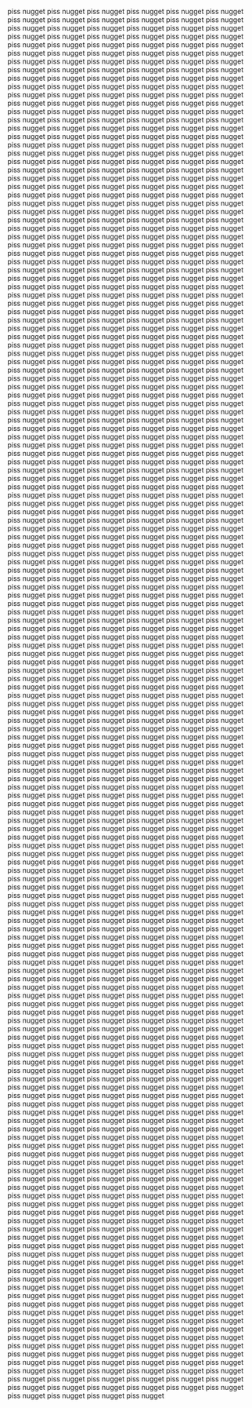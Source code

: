 piss nugget
piss nugget
piss nugget
piss nugget
piss nugget
piss nugget
piss nugget
piss nugget
piss nugget
piss nugget
piss nugget
piss nugget
piss nugget
piss nugget
piss nugget
piss nugget
piss nugget
piss nugget
piss nugget
piss nugget
piss nugget
piss nugget
piss nugget
piss nugget
piss nugget
piss nugget
piss nugget
piss nugget
piss nugget
piss nugget
piss nugget
piss nugget
piss nugget
piss nugget
piss nugget
piss nugget
piss nugget
piss nugget
piss nugget
piss nugget
piss nugget
piss nugget
piss nugget
piss nugget
piss nugget
piss nugget
piss nugget
piss nugget
piss nugget
piss nugget
piss nugget
piss nugget
piss nugget
piss nugget
piss nugget
piss nugget
piss nugget
piss nugget
piss nugget
piss nugget
piss nugget
piss nugget
piss nugget
piss nugget
piss nugget
piss nugget
piss nugget
piss nugget
piss nugget
piss nugget
piss nugget
piss nugget
piss nugget
piss nugget
piss nugget
piss nugget
piss nugget
piss nugget
piss nugget
piss nugget
piss nugget
piss nugget
piss nugget
piss nugget
piss nugget
piss nugget
piss nugget
piss nugget
piss nugget
piss nugget
piss nugget
piss nugget
piss nugget
piss nugget
piss nugget
piss nugget
piss nugget
piss nugget
piss nugget
piss nugget
piss nugget
piss nugget
piss nugget
piss nugget
piss nugget
piss nugget
piss nugget
piss nugget
piss nugget
piss nugget
piss nugget
piss nugget
piss nugget
piss nugget
piss nugget
piss nugget
piss nugget
piss nugget
piss nugget
piss nugget
piss nugget
piss nugget
piss nugget
piss nugget
piss nugget
piss nugget
piss nugget
piss nugget
piss nugget
piss nugget
piss nugget
piss nugget
piss nugget
piss nugget
piss nugget
piss nugget
piss nugget
piss nugget
piss nugget
piss nugget
piss nugget
piss nugget
piss nugget
piss nugget
piss nugget
piss nugget
piss nugget
piss nugget
piss nugget
piss nugget
piss nugget
piss nugget
piss nugget
piss nugget
piss nugget
piss nugget
piss nugget
piss nugget
piss nugget
piss nugget
piss nugget
piss nugget
piss nugget
piss nugget
piss nugget
piss nugget
piss nugget
piss nugget
piss nugget
piss nugget
piss nugget
piss nugget
piss nugget
piss nugget
piss nugget
piss nugget
piss nugget
piss nugget
piss nugget
piss nugget
piss nugget
piss nugget
piss nugget
piss nugget
piss nugget
piss nugget
piss nugget
piss nugget
piss nugget
piss nugget
piss nugget
piss nugget
piss nugget
piss nugget
piss nugget
piss nugget
piss nugget
piss nugget
piss nugget
piss nugget
piss nugget
piss nugget
piss nugget
piss nugget
piss nugget
piss nugget
piss nugget
piss nugget
piss nugget
piss nugget
piss nugget
piss nugget
piss nugget
piss nugget
piss nugget
piss nugget
piss nugget
piss nugget
piss nugget
piss nugget
piss nugget
piss nugget
piss nugget
piss nugget
piss nugget
piss nugget
piss nugget
piss nugget
piss nugget
piss nugget
piss nugget
piss nugget
piss nugget
piss nugget
piss nugget
piss nugget
piss nugget
piss nugget
piss nugget
piss nugget
piss nugget
piss nugget
piss nugget
piss nugget
piss nugget
piss nugget
piss nugget
piss nugget
piss nugget
piss nugget
piss nugget
piss nugget
piss nugget
piss nugget
piss nugget
piss nugget
piss nugget
piss nugget
piss nugget
piss nugget
piss nugget
piss nugget
piss nugget
piss nugget
piss nugget
piss nugget
piss nugget
piss nugget
piss nugget
piss nugget
piss nugget
piss nugget
piss nugget
piss nugget
piss nugget
piss nugget
piss nugget
piss nugget
piss nugget
piss nugget
piss nugget
piss nugget
piss nugget
piss nugget
piss nugget
piss nugget
piss nugget
piss nugget
piss nugget
piss nugget
piss nugget
piss nugget
piss nugget
piss nugget
piss nugget
piss nugget
piss nugget
piss nugget
piss nugget
piss nugget
piss nugget
piss nugget
piss nugget
piss nugget
piss nugget
piss nugget
piss nugget
piss nugget
piss nugget
piss nugget
piss nugget
piss nugget
piss nugget
piss nugget
piss nugget
piss nugget
piss nugget
piss nugget
piss nugget
piss nugget
piss nugget
piss nugget
piss nugget
piss nugget
piss nugget
piss nugget
piss nugget
piss nugget
piss nugget
piss nugget
piss nugget
piss nugget
piss nugget
piss nugget
piss nugget
piss nugget
piss nugget
piss nugget
piss nugget
piss nugget
piss nugget
piss nugget
piss nugget
piss nugget
piss nugget
piss nugget
piss nugget
piss nugget
piss nugget
piss nugget
piss nugget
piss nugget
piss nugget
piss nugget
piss nugget
piss nugget
piss nugget
piss nugget
piss nugget
piss nugget
piss nugget
piss nugget
piss nugget
piss nugget
piss nugget
piss nugget
piss nugget
piss nugget
piss nugget
piss nugget
piss nugget
piss nugget
piss nugget
piss nugget
piss nugget
piss nugget
piss nugget
piss nugget
piss nugget
piss nugget
piss nugget
piss nugget
piss nugget
piss nugget
piss nugget
piss nugget
piss nugget
piss nugget
piss nugget
piss nugget
piss nugget
piss nugget
piss nugget
piss nugget
piss nugget
piss nugget
piss nugget
piss nugget
piss nugget
piss nugget
piss nugget
piss nugget
piss nugget
piss nugget
piss nugget
piss nugget
piss nugget
piss nugget
piss nugget
piss nugget
piss nugget
piss nugget
piss nugget
piss nugget
piss nugget
piss nugget
piss nugget
piss nugget
piss nugget
piss nugget
piss nugget
piss nugget
piss nugget
piss nugget
piss nugget
piss nugget
piss nugget
piss nugget
piss nugget
piss nugget
piss nugget
piss nugget
piss nugget
piss nugget
piss nugget
piss nugget
piss nugget
piss nugget
piss nugget
piss nugget
piss nugget
piss nugget
piss nugget
piss nugget
piss nugget
piss nugget
piss nugget
piss nugget
piss nugget
piss nugget
piss nugget
piss nugget
piss nugget
piss nugget
piss nugget
piss nugget
piss nugget
piss nugget
piss nugget
piss nugget
piss nugget
piss nugget
piss nugget
piss nugget
piss nugget
piss nugget
piss nugget
piss nugget
piss nugget
piss nugget
piss nugget
piss nugget
piss nugget
piss nugget
piss nugget
piss nugget
piss nugget
piss nugget
piss nugget
piss nugget
piss nugget
piss nugget
piss nugget
piss nugget
piss nugget
piss nugget
piss nugget
piss nugget
piss nugget
piss nugget
piss nugget
piss nugget
piss nugget
piss nugget
piss nugget
piss nugget
piss nugget
piss nugget
piss nugget
piss nugget
piss nugget
piss nugget
piss nugget
piss nugget
piss nugget
piss nugget
piss nugget
piss nugget
piss nugget
piss nugget
piss nugget
piss nugget
piss nugget
piss nugget
piss nugget
piss nugget
piss nugget
piss nugget
piss nugget
piss nugget
piss nugget
piss nugget
piss nugget
piss nugget
piss nugget
piss nugget
piss nugget
piss nugget
piss nugget
piss nugget
piss nugget
piss nugget
piss nugget
piss nugget
piss nugget
piss nugget
piss nugget
piss nugget
piss nugget
piss nugget
piss nugget
piss nugget
piss nugget
piss nugget
piss nugget
piss nugget
piss nugget
piss nugget
piss nugget
piss nugget
piss nugget
piss nugget
piss nugget
piss nugget
piss nugget
piss nugget
piss nugget
piss nugget
piss nugget
piss nugget
piss nugget
piss nugget
piss nugget
piss nugget
piss nugget
piss nugget
piss nugget
piss nugget
piss nugget
piss nugget
piss nugget
piss nugget
piss nugget
piss nugget
piss nugget
piss nugget
piss nugget
piss nugget
piss nugget
piss nugget
piss nugget
piss nugget
piss nugget
piss nugget
piss nugget
piss nugget
piss nugget
piss nugget
piss nugget
piss nugget
piss nugget
piss nugget
piss nugget
piss nugget
piss nugget
piss nugget
piss nugget
piss nugget
piss nugget
piss nugget
piss nugget
piss nugget
piss nugget
piss nugget
piss nugget
piss nugget
piss nugget
piss nugget
piss nugget
piss nugget
piss nugget
piss nugget
piss nugget
piss nugget
piss nugget
piss nugget
piss nugget
piss nugget
piss nugget
piss nugget
piss nugget
piss nugget
piss nugget
piss nugget
piss nugget
piss nugget
piss nugget
piss nugget
piss nugget
piss nugget
piss nugget
piss nugget
piss nugget
piss nugget
piss nugget
piss nugget
piss nugget
piss nugget
piss nugget
piss nugget
piss nugget
piss nugget
piss nugget
piss nugget
piss nugget
piss nugget
piss nugget
piss nugget
piss nugget
piss nugget
piss nugget
piss nugget
piss nugget
piss nugget
piss nugget
piss nugget
piss nugget
piss nugget
piss nugget
piss nugget
piss nugget
piss nugget
piss nugget
piss nugget
piss nugget
piss nugget
piss nugget
piss nugget
piss nugget
piss nugget
piss nugget
piss nugget
piss nugget
piss nugget
piss nugget
piss nugget
piss nugget
piss nugget
piss nugget
piss nugget
piss nugget
piss nugget
piss nugget
piss nugget
piss nugget
piss nugget
piss nugget
piss nugget
piss nugget
piss nugget
piss nugget
piss nugget
piss nugget
piss nugget
piss nugget
piss nugget
piss nugget
piss nugget
piss nugget
piss nugget
piss nugget
piss nugget
piss nugget
piss nugget
piss nugget
piss nugget
piss nugget
piss nugget
piss nugget
piss nugget
piss nugget
piss nugget
piss nugget
piss nugget
piss nugget
piss nugget
piss nugget
piss nugget
piss nugget
piss nugget
piss nugget
piss nugget
piss nugget
piss nugget
piss nugget
piss nugget
piss nugget
piss nugget
piss nugget
piss nugget
piss nugget
piss nugget
piss nugget
piss nugget
piss nugget
piss nugget
piss nugget
piss nugget
piss nugget
piss nugget
piss nugget
piss nugget
piss nugget
piss nugget
piss nugget
piss nugget
piss nugget
piss nugget
piss nugget
piss nugget
piss nugget
piss nugget
piss nugget
piss nugget
piss nugget
piss nugget
piss nugget
piss nugget
piss nugget
piss nugget
piss nugget
piss nugget
piss nugget
piss nugget
piss nugget
piss nugget
piss nugget
piss nugget
piss nugget
piss nugget
piss nugget
piss nugget
piss nugget
piss nugget
piss nugget
piss nugget
piss nugget
piss nugget
piss nugget
piss nugget
piss nugget
piss nugget
piss nugget
piss nugget
piss nugget
piss nugget
piss nugget
piss nugget
piss nugget
piss nugget
piss nugget
piss nugget
piss nugget
piss nugget
piss nugget
piss nugget
piss nugget
piss nugget
piss nugget
piss nugget
piss nugget
piss nugget
piss nugget
piss nugget
piss nugget
piss nugget
piss nugget
piss nugget
piss nugget
piss nugget
piss nugget
piss nugget
piss nugget
piss nugget
piss nugget
piss nugget
piss nugget
piss nugget
piss nugget
piss nugget
piss nugget
piss nugget
piss nugget
piss nugget
piss nugget
piss nugget
piss nugget
piss nugget
piss nugget
piss nugget
piss nugget
piss nugget
piss nugget
piss nugget
piss nugget
piss nugget
piss nugget
piss nugget
piss nugget
piss nugget
piss nugget
piss nugget
piss nugget
piss nugget
piss nugget
piss nugget
piss nugget
piss nugget
piss nugget
piss nugget
piss nugget
piss nugget
piss nugget
piss nugget
piss nugget
piss nugget
piss nugget
piss nugget
piss nugget
piss nugget
piss nugget
piss nugget
piss nugget
piss nugget
piss nugget
piss nugget
piss nugget
piss nugget
piss nugget
piss nugget
piss nugget
piss nugget
piss nugget
piss nugget
piss nugget
piss nugget
piss nugget
piss nugget
piss nugget
piss nugget
piss nugget
piss nugget
piss nugget
piss nugget
piss nugget
piss nugget
piss nugget
piss nugget
piss nugget
piss nugget
piss nugget
piss nugget
piss nugget
piss nugget
piss nugget
piss nugget
piss nugget
piss nugget
piss nugget
piss nugget
piss nugget
piss nugget
piss nugget
piss nugget
piss nugget
piss nugget
piss nugget
piss nugget
piss nugget
piss nugget
piss nugget
piss nugget
piss nugget
piss nugget
piss nugget
piss nugget
piss nugget
piss nugget
piss nugget
piss nugget
piss nugget
piss nugget
piss nugget
piss nugget
piss nugget
piss nugget
piss nugget
piss nugget
piss nugget
piss nugget
piss nugget
piss nugget
piss nugget
piss nugget
piss nugget
piss nugget
piss nugget
piss nugget
piss nugget
piss nugget
piss nugget
piss nugget
piss nugget
piss nugget
piss nugget
piss nugget
piss nugget
piss nugget
piss nugget
piss nugget
piss nugget
piss nugget
piss nugget
piss nugget
piss nugget
piss nugget
piss nugget
piss nugget
piss nugget
piss nugget
piss nugget
piss nugget
piss nugget
piss nugget
piss nugget
piss nugget
piss nugget
piss nugget
piss nugget
piss nugget
piss nugget
piss nugget
piss nugget
piss nugget
piss nugget
piss nugget
piss nugget
piss nugget
piss nugget
piss nugget
piss nugget
piss nugget
piss nugget
piss nugget
piss nugget
piss nugget
piss nugget
piss nugget
piss nugget
piss nugget
piss nugget
piss nugget
piss nugget
piss nugget
piss nugget
piss nugget
piss nugget
piss nugget
piss nugget
piss nugget
